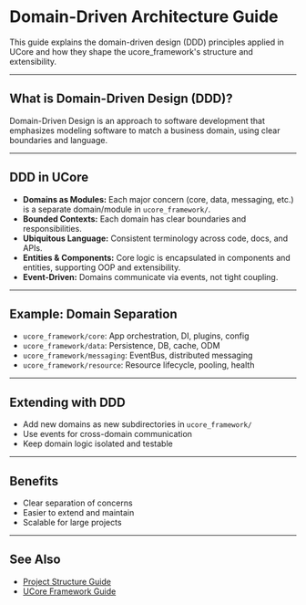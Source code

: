 # Domain-Driven Architecture Guide

This guide explains the domain-driven design (DDD) principles applied in UCore and how they shape the ucore_framework's structure and extensibility.

---

## What is Domain-Driven Design (DDD)?

Domain-Driven Design is an approach to software development that emphasizes modeling software to match a business domain, using clear boundaries and language.

---

## DDD in UCore

- **Domains as Modules:** Each major concern (core, data, messaging, etc.) is a separate domain/module in `ucore_framework/`.
- **Bounded Contexts:** Each domain has clear boundaries and responsibilities.
- **Ubiquitous Language:** Consistent terminology across code, docs, and APIs.
- **Entities & Components:** Core logic is encapsulated in components and entities, supporting OOP and extensibility.
- **Event-Driven:** Domains communicate via events, not tight coupling.

---

## Example: Domain Separation

- `ucore_framework/core`: App orchestration, DI, plugins, config
- `ucore_framework/data`: Persistence, DB, cache, ODM
- `ucore_framework/messaging`: EventBus, distributed messaging
- `ucore_framework/resource`: Resource lifecycle, pooling, health

---

## Extending with DDD

- Add new domains as new subdirectories in `ucore_framework/`
- Use events for cross-domain communication
- Keep domain logic isolated and testable

---

## Benefits

- Clear separation of concerns
- Easier to extend and maintain
- Scalable for large projects

---

## See Also

- [Project Structure Guide](project-structure-guide.md)
- [UCore Framework Guide](ucore-ucore_framework-guide.md)
